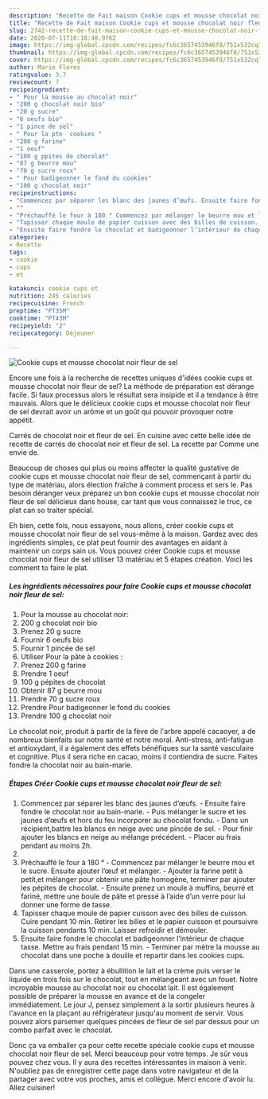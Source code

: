```yaml
---
description: "Recette de Fait maison Cookie cups et mousse chocolat noir fleur de sel"
title: "Recette de Fait maison Cookie cups et mousse chocolat noir fleur de sel"
slug: 2742-recette-de-fait-maison-cookie-cups-et-mousse-chocolat-noir-fleur-de-sel
date: 2020-07-11T10:18:48.976Z
image: https://img-global.cpcdn.com/recipes/fc6c3657453946f8/751x532cq70/cookie-cups-et-mousse-chocolat-noir-fleur-de-sel-photo-principale-de-la-recette.jpg
thumbnail: https://img-global.cpcdn.com/recipes/fc6c3657453946f8/751x532cq70/cookie-cups-et-mousse-chocolat-noir-fleur-de-sel-photo-principale-de-la-recette.jpg
cover: https://img-global.cpcdn.com/recipes/fc6c3657453946f8/751x532cq70/cookie-cups-et-mousse-chocolat-noir-fleur-de-sel-photo-principale-de-la-recette.jpg
author: Marie Flores
ratingvalue: 3.7
reviewcount: 7
recipeingredient:
- " Pour la mousse au chocolat noir"
- "200 g chocolat noir bio"
- "20 g sucre"
- "6 oeufs bio"
- "1 pince de sel"
- " Pour la pte  cookies "
- "200 g farine"
- "1 oeuf"
- "100 g ppites de chocolat"
- "87 g beurre mou"
- "70 g sucre roux"
- " Pour badigeonner le fond du cookies"
- "100 g chocolat noir"
recipeinstructions:
- "Commencez par séparer les blanc des jaunes d’œufs. Ensuite faire fondre le chocolat noir au bain-marie.  Puis mélanger le sucre et les jaunes d’œufs et hors du feu incorporer au chocolat fondu. Dans un récipient,battre les blancs en neige avec une pincée de sel. Pour finir ajouter les blancs en neige au mélange précédent. Placer au frais pendant au moins 2h."
- ""
- "Préchauffé le four à 180 ° Commencez par mélanger le beurre mou et le sucre. Ensuite ajouter l’œuf et mélanger. Ajouter la farine petit à petit,et mélanger pour obtenir une pâte homogène, terminer par ajouter les pépites de chocolat. Ensuite prenez un moule à muffins, beurré et fariné, mettre une boule de pâte et pressé à l’aide d’un verre pour lui donner une forme de tasse."
- "Tapisser chaque moule de papier cuisson avec des billes de cuisson. Cuire pendant 10 min. Retirer les billes et le papier cuisson et poursuivre la cuisson pendants 10 min. Laisser refroidir et démouler."
- "Ensuite faire fondre le chocolat et badigeonner l’intérieur de chaque tasse. Mettre au frais pendant 15 min. Terminer par mètre la mousse au chocolat dans une poche à douille et repartir dans les cookies cups."
categories:
- Recette
tags:
- cookie
- cups
- et

katakunci: cookie cups et 
nutrition: 245 calories
recipecuisine: French
preptime: "PT35M"
cooktime: "PT43M"
recipeyield: "2"
recipecategory: Déjeuner

---
```



![Cookie cups et mousse chocolat noir fleur de sel](https://img-global.cpcdn.com/recipes/fc6c3657453946f8/751x532cq70/cookie-cups-et-mousse-chocolat-noir-fleur-de-sel-photo-principale-de-la-recette.jpg)

Encore une fois à la recherche de recettes uniques d'idées cookie cups et mousse chocolat noir fleur de sel? La méthode de préparation est dérange facile. Si faux processus alors le résultat sera insipide et il a tendance à être mauvais. Alors que le délicieux cookie cups et mousse chocolat noir fleur de sel devrait avoir un arôme et un goût qui pouvoir provoquer notre appétit.

Carrés de chocolat noir et fleur de sel. En cuisine avec cette belle idée de recette de carrés de chocolat noir et fleur de sel. La recette par Comme une envie de.

Beaucoup de choses qui plus ou moins affecter la qualité gustative de cookie cups et mousse chocolat noir fleur de sel, commençant à partir du type de matériau, alors élection fraîche à comment process et sers le. Pas besoin déranger veux préparez un bon cookie cups et mousse chocolat noir fleur de sel délicieux dans house, car tant que vous connaissez le truc, ce plat can so traiter spécial.


Eh bien, cette fois, nous essayons, nous allons, créer cookie cups et mousse chocolat noir fleur de sel vous-même à la maison. Gardez avec des ingrédients simples, ce plat peut fournir des avantages en aidant à maintenir un corps sain us. Vous pouvez créer Cookie cups et mousse chocolat noir fleur de sel utiliser 13 matériau et 5 étapes création. Voici les comment to faire le plat.

<!--inarticleads1-->

##### Les ingrédients nécessaires pour faire Cookie cups et mousse chocolat noir fleur de sel:

1.   Pour la mousse au chocolat noir:
1.  200 g chocolat noir bio
1. Prenez 20 g sucre
1. Fournir 6 oeufs bio
1. Fournir 1 pincée de sel
1. Utiliser  Pour la pâte à cookies :
1. Prenez 200 g farine
1. Prendre 1 oeuf
1.  100 g pépites de chocolat
1. Obtenir 87 g beurre mou
1. Prendre 70 g sucre roux
1. Prendre  Pour badigeonner le fond du cookies
1. Prendre 100 g chocolat noir


Le chocolat noir, produit à partir de la fève de l&#39;arbre appelé cacaoyer, a de nombreux bienfaits sur notre santé et notre moral. Anti-stress, anti-fatigue et antioxydant, il a également des effets bénéfiques sur la santé vasculaire et cognitive. Plus il sera riche en cacao, moins il contiendra de sucre. Faites fondre la chocolat noir au bain-marie. 

<!--inarticleads2-->

##### Étapes Créer Cookie cups et mousse chocolat noir fleur de sel:

1. Commencez par séparer les blanc des jaunes d’œufs. - Ensuite faire fondre le chocolat noir au bain-marie.  - Puis mélanger le sucre et les jaunes d’œufs et hors du feu incorporer au chocolat fondu. - Dans un récipient,battre les blancs en neige avec une pincée de sel. - Pour finir ajouter les blancs en neige au mélange précédent. - Placer au frais pendant au moins 2h.
1. 
1. Préchauffé le four à 180 ° - Commencez par mélanger le beurre mou et le sucre. Ensuite ajouter l’œuf et mélanger. - Ajouter la farine petit à petit,et mélanger pour obtenir une pâte homogène, terminer par ajouter les pépites de chocolat. - Ensuite prenez un moule à muffins, beurré et fariné, mettre une boule de pâte et pressé à l’aide d’un verre pour lui donner une forme de tasse.
1. Tapisser chaque moule de papier cuisson avec des billes de cuisson. Cuire pendant 10 min. Retirer les billes et le papier cuisson et poursuivre la cuisson pendants 10 min. Laisser refroidir et démouler.
1. Ensuite faire fondre le chocolat et badigeonner l’intérieur de chaque tasse. Mettre au frais pendant 15 min. - Terminer par mètre la mousse au chocolat dans une poche à douille et repartir dans les cookies cups.


Dans une casserole, portez à ébullition le lait et la crème puis verser le liquide en trois fois sur le chocolat, tout en mélangeant avec un fouet. Notre incroyable mousse au chocolat noir ou chocolat lait. Il est également possible de préparer la mousse en avance et de la congeler immédiatement. Le jour J, pensez simplement à la sortir plusieurs heures à l&#39;avance en la plaçant au réfrigérateur jusqu&#39;au moment de servir. Vous pouvez alors parsemer quelques pincées de fleur de sel par dessus pour un combo parfait avec le chocolat. 


Donc ça va emballer ça pour cette recette spéciale cookie cups et mousse chocolat noir fleur de sel. Merci beaucoup pour votre temps. Je sûr vous pouvez chez vous. Il y aura des recettes  intéressantes in maison à venir. N'oubliez pas de enregistrer cette page dans votre navigateur et de la partager avec votre vos proches, amis et collègue. Merci encore d'avoir lu. Allez cuisiner!
